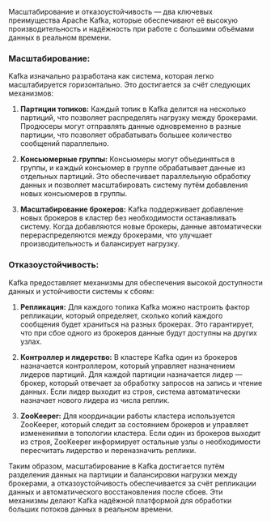 Масштабирование и отказоустойчивость — два ключевых преимущества Apache Kafka, которые обеспечивают её высокую производительность и надёжность при работе с большими объёмами данных в реальном времени.

### Масштабирование:
Kafka изначально разработана как система, которая легко масштабируется горизонтально. Это достигается за счёт следующих механизмов:

1. **Партиции топиков:** Каждый топик в Kafka делится на несколько партиций, что позволяет распределять нагрузку между брокерами. Продюсеры могут отправлять данные одновременно в разные партиции, что позволяет обрабатывать большее количество сообщений параллельно.
   
2. **Консьюмерные группы:** Консьюмеры могут объединяться в группы, и каждый консьюмер в группе обрабатывает данные из отдельных партиций. Это обеспечивает параллельную обработку данных и позволяет масштабировать систему путём добавления новых консьюмеров в группы.

3. **Масштабирование брокеров:** Kafka поддерживает добавление новых брокеров в кластер без необходимости останавливать систему. Когда добавляются новые брокеры, данные автоматически перераспределяются между брокерами, что улучшает производительность и балансирует нагрузку.

### Отказоустойчивость:
Kafka предоставляет механизмы для обеспечения высокой доступности данных и устойчивости системы к сбоям:

1. **Репликация:** Для каждого топика Kafka можно настроить фактор репликации, который определяет, сколько копий каждого сообщения будет храниться на разных брокерах. Это гарантирует, что при сбое одного из брокеров данные будут доступны на других узлах.

2. **Контроллер и лидерство:** В кластере Kafka один из брокеров назначается контроллером, который управляет назначением лидеров партиций. Для каждой партиции назначается лидер — брокер, который отвечает за обработку запросов на запись и чтение данных. Если лидер выходит из строя, система автоматически назначает нового лидера из числа реплик.

3. **ZooKeeper:** Для координации работы кластера используется ZooKeeper, который следит за состоянием брокеров и управляет изменениями в топологии кластера. Если один из брокеров выходит из строя, ZooKeeper информирует остальные узлы о необходимости пересчитать лидерство и переназначить реплики.

Таким образом, масштабирование в Kafka достигается путём разделения данных на партиции и балансировки нагрузки между брокерами, а отказоустойчивость обеспечивается за счёт репликации данных и автоматического восстановления после сбоев. Эти механизмы делают Kafka надёжной платформой для обработки больших потоков данных в реальном времени.